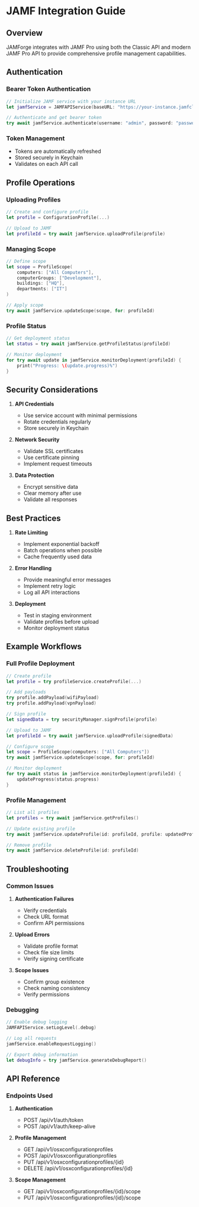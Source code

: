 # JAMF Integration Guide

## Overview

JAMForge integrates with JAMF Pro using both the Classic API and modern JAMF Pro API to provide comprehensive profile management capabilities.

## Authentication

### Bearer Token Authentication

```swift
// Initialize JAMF service with your instance URL
let jamfService = JAMFAPIService(baseURL: "https://your-instance.jamfcloud.com")

// Authenticate and get bearer token
try await jamfService.authenticate(username: "admin", password: "password")
```

### Token Management

- Tokens are automatically refreshed
- Stored securely in Keychain
- Validates on each API call

## Profile Operations

### Uploading Profiles

```swift
// Create and configure profile
let profile = ConfigurationProfile(...)

// Upload to JAMF
let profileId = try await jamfService.uploadProfile(profile)
```

### Managing Scope

```swift
// Define scope
let scope = ProfileScope(
    computers: ["All Computers"],
    computerGroups: ["Development"],
    buildings: ["HQ"],
    departments: ["IT"]
)

// Apply scope
try await jamfService.updateScope(scope, for: profileId)
```

### Profile Status

```swift
// Get deployment status
let status = try await jamfService.getProfileStatus(profileId)

// Monitor deployment
for try await update in jamfService.monitorDeployment(profileId) {
    print("Progress: \(update.progress)%")
}
```

## Security Considerations

1. **API Credentials**
   - Use service account with minimal permissions
   - Rotate credentials regularly
   - Store securely in Keychain

2. **Network Security**
   - Validate SSL certificates
   - Use certificate pinning
   - Implement request timeouts

3. **Data Protection**
   - Encrypt sensitive data
   - Clear memory after use
   - Validate all responses

## Best Practices

1. **Rate Limiting**
   - Implement exponential backoff
   - Batch operations when possible
   - Cache frequently used data

2. **Error Handling**
   - Provide meaningful error messages
   - Implement retry logic
   - Log all API interactions

3. **Deployment**
   - Test in staging environment
   - Validate profiles before upload
   - Monitor deployment status

## Example Workflows

### Full Profile Deployment

```swift
// Create profile
let profile = try profileService.createProfile(...)

// Add payloads
try profile.addPayload(wifiPayload)
try profile.addPayload(vpnPayload)

// Sign profile
let signedData = try securityManager.signProfile(profile)

// Upload to JAMF
let profileId = try await jamfService.uploadProfile(signedData)

// Configure scope
let scope = ProfileScope(computers: ["All Computers"])
try await jamfService.updateScope(scope, for: profileId)

// Monitor deployment
for try await status in jamfService.monitorDeployment(profileId) {
    updateProgress(status.progress)
}
```

### Profile Management

```swift
// List all profiles
let profiles = try await jamfService.getProfiles()

// Update existing profile
try await jamfService.updateProfile(id: profileId, profile: updatedProfile)

// Remove profile
try await jamfService.deleteProfile(id: profileId)
```

## Troubleshooting

### Common Issues

1. **Authentication Failures**
   - Verify credentials
   - Check URL format
   - Confirm API permissions

2. **Upload Errors**
   - Validate profile format
   - Check file size limits
   - Verify signing certificate

3. **Scope Issues**
   - Confirm group existence
   - Check naming consistency
   - Verify permissions

### Debugging

```swift
// Enable debug logging
JAMFAPIService.setLogLevel(.debug)

// Log all requests
jamfService.enableRequestLogging()

// Export debug information
let debugInfo = try jamfService.generateDebugReport()
```

## API Reference

### Endpoints Used

1. **Authentication**
   - POST /api/v1/auth/token
   - POST /api/v1/auth/keep-alive

2. **Profile Management**
   - GET /api/v1/osxconfigurationprofiles
   - POST /api/v1/osxconfigurationprofiles
   - PUT /api/v1/osxconfigurationprofiles/{id}
   - DELETE /api/v1/osxconfigurationprofiles/{id}

3. **Scope Management**
   - GET /api/v1/osxconfigurationprofiles/{id}/scope
   - PUT /api/v1/osxconfigurationprofiles/{id}/scope
